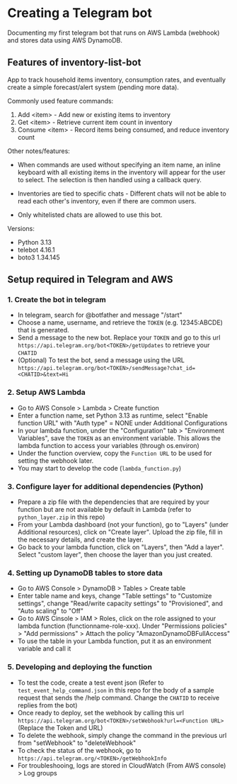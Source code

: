 # Creating a Telegram bot

Documenting my first telegram bot that runs on AWS Lambda (webhook) and stores data using AWS DynamoDB.

## Features of inventory-list-bot

App to track household items inventory, consumption rates, and eventually create a simple forecast/alert system (pending more data). 

Commonly used feature commands: 
1. Add \<item> - Add new or existing items to inventory
2. Get \<item> - Retrieve current item count in inventory
3. Consume \<item> - Record items being consumed, and reduce inventory count

Other notes/features:
* When commands are used without specifying an item name, an inline keyboard with all existing items in the inventory will appear for the user to select. The selection is then handled using a callback query.

* Inventories are tied to specific chats - Different chats will not be able to read each other's inventory, even if there are common users.

* Only whitelisted chats are allowed to use this bot.

Versions:
* Python 3.13
* telebot 4.16.1
* boto3 1.34.145

## Setup required in Telegram and AWS
### 1. Create the bot in telegram
* In telegram, search for @botfather and message "/start"
* Choose a name, username, and retrieve the `TOKEN` (e.g. 12345:ABCDE) that is generated.
* Send a message to the new bot. Replace your `TOKEN` and go to this url `https://api.telegram.org/bot<TOKEN>/getUpdates` to retrieve your `CHATID`
* (Optional) To test the bot, send a message using the URL `https://api.telegram.org/bot<TOKEN>/sendMessage?chat_id=<CHATID>&text=Hi`

### 2. Setup AWS Lambda
* Go to AWS Console > Lambda > Create function
* Enter a function name, set Python 3.13 as runtime, select "Enable function URL" with "Auth type" = NONE under Additional Configurations
* In your lambda function, under the "Configuration" tab > "Environment Variables", save the `TOKEN` as an environment variable. This allows the lambda function to access your variables (through os.environ)
* Under the function overview, copy the `Function URL` to be used for setting the webhook later.
* You may start to develop the code (`lambda_function.py`)

### 3. Configure layer for additional dependencies (Python)
* Prepare a zip file with the dependencies that are required by your function but are not available by default in Lambda (refer to `python_layer.zip` in this repo)
* From your Lambda dashboard (not your function), go to "Layers" (under Additional resources), click on "Create layer".  Upload the zip file, fill in the necessary details, and create the layer.
* Go back to your lambda function, click on "Layers", then "Add a layer". Select "custom layer", then choose the layer than you just created.

### 4. Setting up DynamoDB tables to store data
* Go to AWS Console > DynamoDB > Tables > Create table
* Enter table name and keys, change "Table settings" to "Customize settings", change "Read/write capacity settings" to "Provisioned", and "Auto scaling" to "Off"
* Go to AWS Cinsole > IAM > Roles, click on the role assigned to your lambda function (functionname-role-xxx). Under "Permissions policies" > "Add permissions" > Attach the policy "AmazonDynamoDBFullAccess"
* To use the table in your Lambda function, put it as an environment variable and call it

### 5. Developing and deploying the function
* To test the code, create a test event json (Refer to `test_event_help_command.json` in this repo for the body of a sample request that sends the /help command. Change the `CHATID` to receive replies from the bot)
* Once ready to deploy, set the webhook by calling this url `https://api.telegram.org/bot<TOKEN>/setWebhook?url=<Function URL>` (Replace the Token and URL)
* To delete the webhook, simply change the command in the previous url from "setWebhook" to "deleteWebhook"
* To check the status of the webhook, go to `https://api.telegram.org/<TOKEN>/getWebhookInfo`
* For troubleshooing, logs are stored in CloudWatch (From AWS console) > Log groups
